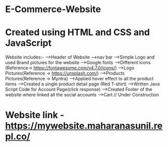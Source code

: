 # E-Commerce-Website
# Created using HTML and CSS and JavaScript
Website includes:-
-->Header of Website
-->nav bar
-->Simple Logo and used Brand pictures for the website
-->Google fonts
-->Different icons (Reference-> https://fontawesome.com/v4.7.0/icons/)
-->Logo Pictures(Reference -> https://unsplash.com/)
-->Products Pictures(Reference -> Myntra)
-->Applied hover effect to all the product items
-->Created a single product detail page (Red T-shirt)
-->Written Java Script Code for Account Page(click response)
-->Created Footer of the website where linked all the social accounts
-->Cart // Under Construction


# Website link - https://mywebsite.maharanasunil.repl.co/
